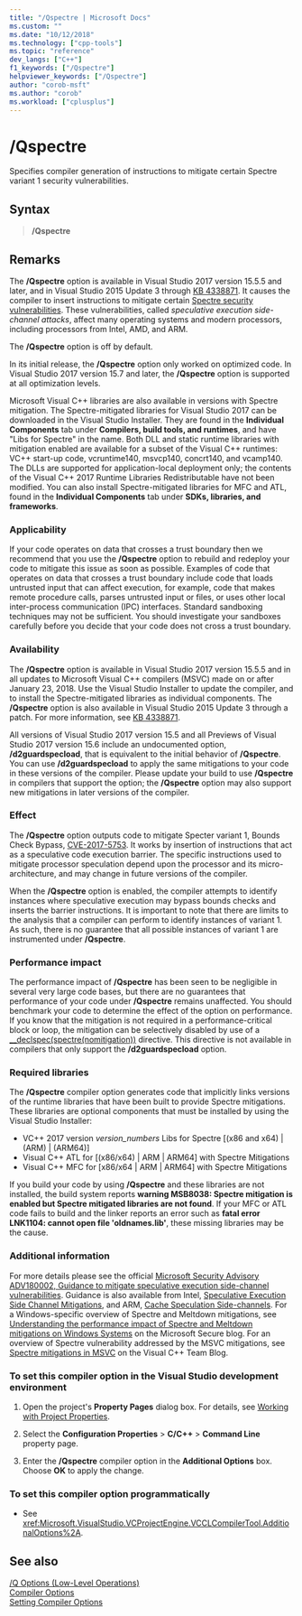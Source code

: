 ```yaml
---
title: "/Qspectre | Microsoft Docs"
ms.custom: ""
ms.date: "10/12/2018"
ms.technology: ["cpp-tools"]
ms.topic: "reference"
dev_langs: ["C++"]
f1_keywords: ["/Qspectre"]
helpviewer_keywords: ["/Qspectre"]
author: "corob-msft"
ms.author: "corob"
ms.workload: ["cplusplus"]
---
```

# /Qspectre

Specifies compiler generation of instructions to mitigate certain Spectre variant 1 security vulnerabilities.

## Syntax

> **/Qspectre**

## Remarks

The **/Qspectre** option is available in Visual Studio 2017 version 15.5.5 and later, and in Visual Studio 2015 Update 3 through [KB 4338871](https://support.microsoft.com/help/4338871/visual-studio-2015-update-3-spectre-variant-1-toolset-qspectre). It causes the compiler to insert instructions to mitigate certain [Spectre security vulnerabilities](https://spectreattack.com/spectre.pdf). These vulnerabilities, called *speculative execution side-channel attacks*, affect many operating systems and modern processors, including processors from Intel, AMD, and ARM.

The **/Qspectre** option is off by default.

In its initial release, the **/Qspectre** option only worked on optimized code. In Visual Studio 2017 version 15.7 and later, the **/Qspectre** option is supported at all optimization levels. 

Microsoft Visual C++ libraries are also available in versions with Spectre mitigation. The Spectre-mitigated libraries for Visual Studio 2017 can be downloaded in the Visual Studio Installer. They are found in the **Individual Components** tab under **Compilers, build tools, and runtimes**, and have "Libs for Spectre" in the name. Both DLL and static runtime libraries with mitigation enabled are available for a subset of the Visual C++ runtimes: VC++ start-up code, vcruntime140, msvcp140, concrt140, and vcamp140. The DLLs are supported for application-local deployment only; the contents of the Visual C++ 2017 Runtime Libraries Redistributable have not been modified. You can also install Spectre-mitigated libraries for MFC and ATL, found in the **Individual Components** tab under **SDKs, libraries, and frameworks**.

### Applicability

If your code operates on data that crosses a trust boundary then we recommend that you use the **/Qspectre** option to rebuild and redeploy your code to mitigate this issue as soon as possible. Examples of code that operates on data that crosses a trust boundary include code that loads untrusted input that can affect execution, for example, code that makes remote procedure calls, parses untrusted input or files, or uses other local inter-process communication (IPC) interfaces. Standard sandboxing techniques may not be sufficient. You should investigate your sandboxes carefully before you decide that your code does not cross a trust boundary.

### Availability

The **/Qspectre** option is available in Visual Studio 2017 version 15.5.5 and in all updates to Microsoft Visual C++ compilers (MSVC) made on or after January 23, 2018. Use the Visual Studio Installer to update the compiler, and to install the Spectre-mitigated libraries as individual components. The **/Qspectre** option is also available in Visual Studio 2015 Update 3 through a patch. For more information, see [KB 4338871](https://support.microsoft.com/help/4338871).

All versions of Visual Studio 2017 version 15.5 and all Previews of Visual Studio 2017 version 15.6 include an undocumented option, **/d2guardspecload**, that is equivalent to the initial behavior of **/Qspectre**. You can use **/d2guardspecload** to apply the same mitigations to your code in these versions of the compiler. Please update your build to use **/Qspectre** in compilers that support the option; the **/Qspectre** option may also support new mitigations in later versions of the compiler.

### Effect

The **/Qspectre** option outputs code to mitigate Specter variant 1, Bounds Check Bypass, [CVE-2017-5753](https://nvd.nist.gov/vuln/detail/CVE-2017-5753). It works by insertion of instructions that act as a speculative code execution barrier. The specific instructions used to mitigate processor speculation depend upon the processor and its micro-architecture, and may change in future versions of the compiler.

When the **/Qspectre** option is enabled, the compiler attempts to identify instances where speculative execution may bypass bounds checks and inserts the barrier instructions. It is important to note that there are limits to the analysis that a compiler can perform to identify instances of variant 1. As such, there is no guarantee that all possible instances of variant 1 are instrumented under **/Qspectre**.

### Performance impact

The performance impact of **/Qspectre** has been seen to be negligible in several very large code bases, but there are no guarantees that performance of your code under **/Qspectre** remains unaffected. You should benchmark your code to determine the effect of the option on performance. If you know that the mitigation is not required in a performance-critical block or loop, the mitigation can be selectively disabled by use of a [__declspec(spectre(nomitigation))](../../cpp/spectre.md) directive. This directive is not available in compilers that only support the  **/d2guardspecload** option.

### Required libraries

The **/Qspectre** compiler option generates code that implicitly links versions of the runtime libraries that have been built to provide Spectre mitigations. These libraries are optional components that must be installed by using the Visual Studio Installer:

- VC++ 2017 version *version_numbers* Libs for Spectre \[(x86 and x64) | (ARM) | (ARM64)]
- Visual C++ ATL for \[(x86/x64) | ARM | ARM64] with Spectre Mitigations
- Visual C++ MFC for \[x86/x64 | ARM | ARM64] with Spectre Mitigations

If you build your code by using **/Qspectre** and these libraries are not installed, the build system reports **warning MSB8038: Spectre mitigation is enabled but Spectre mitigated libraries are not found**. If your MFC or ATL code fails to build and the linker reports an error such as **fatal error LNK1104: cannot open file 'oldnames.lib'**, these missing libraries may be the cause.

### Additional information

For more details please see the official [Microsoft Security Advisory ADV180002, Guidance to mitigate speculative execution side-channel vulnerabilities](https://portal.msrc.microsoft.com/en-US/security-guidance/advisory/ADV180002). Guidance is also available from Intel, [Speculative Execution Side Channel Mitigations](https://software.intel.com/sites/default/files/managed/c5/63/336996-Speculative-Execution-Side-Channel-Mitigations.pdf), and ARM, [Cache Speculation Side-channels](https://developer.arm.com/-/media/Files/pdf/Cache_Speculation_Side-channels.pdf). For a Windows-specific overview of Spectre and Meltdown mitigations, see [Understanding the performance impact of Spectre and Meltdown mitigations on Windows Systems](https://cloudblogs.microsoft.com/microsoftsecure/2018/01/09/understanding-the-performance-impact-of-spectre-and-meltdown-mitigations-on-windows-systems/) on the Microsoft Secure blog. For an overview of Spectre vulnerability addressed by the MSVC mitigations, see [Spectre mitigations in MSVC](https://blogs.msdn.microsoft.com/vcblog/2018/01/15/spectre-mitigations-in-msvc./) on the Visual C++ Team Blog.

### To set this compiler option in the Visual Studio development environment

1. Open the project's **Property Pages** dialog box. For details, see [Working with Project Properties](../../ide/working-with-project-properties.md).

1. Select the **Configuration Properties** > **C/C++** > **Command Line** property page.

1. Enter the **/Qspectre** compiler option in the **Additional Options** box. Choose **OK** to apply the change.

### To set this compiler option programmatically

- See <xref:Microsoft.VisualStudio.VCProjectEngine.VCCLCompilerTool.AdditionalOptions%2A>.

## See also

[/Q Options (Low-Level Operations)](../../build/reference/q-options-low-level-operations.md)<br/>
[Compiler Options](../../build/reference/compiler-options.md)<br/>
[Setting Compiler Options](../../build/reference/setting-compiler-options.md)
